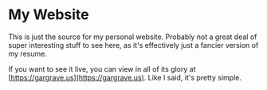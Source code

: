 # My Website

This is just the source for my personal website. Probably not a great deal of super interesting stuff to see here, as it's effectively just a fancier version of my resume.

If you want to see it live, you can view in all of its glory at [https://gargrave.us](https://gargrave.us). Like I said, it's pretty simple.
